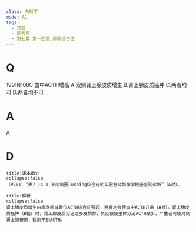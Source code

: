 ```yaml
---
class: 内科学
mode: A1
tags:
  - 真题
  - 医考帮
  - 第七篇-第十四章-库欣综合征
---
```


# Q
1991N108C 血中ACTH增高
A.双侧肾上腺皮质增生
B.肾上腺皮质癌肿
C.两者均可
D.两者均不可

# A
A
# D
```ad-note
title:课本出处
collapse:false
（P701）“表7-14-1 不同病因Cushing综合征的实验室及影像学检查鉴别诊断”（A对）。
```

```ad-summary
title:解析
collapse:false
肾上腺皮质增生由库欣病或异位ACTH综合征引起，两者均会使血中ACTH升高（A对）。肾上腺皮质癌肿（B错）时，肾上腺皮质分泌过多皮质醇，负反馈使垂体分泌ACTH减少，严重者可使对侧肾上腺萎缩，检测不到ACTH。
```

